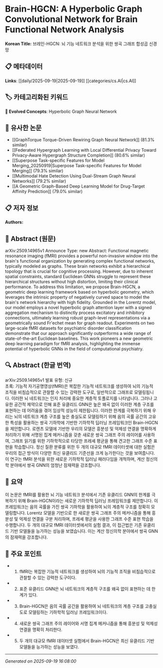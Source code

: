 
# Brain-HGCN: A Hyperbolic Graph Convolutional Network for Brain Functional Network Analysis

**Korean Title:** 브레인-HGCN: 뇌 기능 네트워크 분석을 위한 쌍곡 그래프 합성곱 신경망

## 📋 메타데이터

**Links**: [[daily/2025-09-19|2025-09-19]] [[categories/cs.AI|cs.AI]]

## 🏷️ 카테고리화된 키워드
**🚀 Evolved Concepts**: Hyperbolic Graph Neural Network

## 🔗 유사한 논문
- [[GraphTorque Torque-Driven Rewiring Graph Neural Network]] (81.3% similar)
- [[Federated Hypergraph Learning with Local Differential Privacy Toward Privacy-Aware Hypergraph Structure Completion]] (80.6% similar)
- [[Superpose Task-specific Features for Model Merging_20250919|Superpose Task-specific Features for Model Merging]] (79.3% similar)
- [[Multimodal Hate Detection Using Dual-Stream Graph Neural Networks]] (79.2% similar)
- [[A Geometric Graph-Based Deep Learning Model for Drug-Target Affinity Prediction]] (79.0% similar)

## 📋 저자 정보

**Authors:** 

## 📄 Abstract (원문)

arXiv:2509.14965v1 Announce Type: new 
Abstract: Functional magnetic resonance imaging (fMRI) provides a powerful non-invasive window into the brain's functional organization by generating complex functional networks, typically modeled as graphs. These brain networks exhibit a hierarchical topology that is crucial for cognitive processing. However, due to inherent spatial constraints, standard Euclidean GNNs struggle to represent these hierarchical structures without high distortion, limiting their clinical performance. To address this limitation, we propose Brain-HGCN, a geometric deep learning framework based on hyperbolic geometry, which leverages the intrinsic property of negatively curved space to model the brain's network hierarchy with high fidelity. Grounded in the Lorentz model, our model employs a novel hyperbolic graph attention layer with a signed aggregation mechanism to distinctly process excitatory and inhibitory connections, ultimately learning robust graph-level representations via a geometrically sound Fr\'echet mean for graph readout. Experiments on two large-scale fMRI datasets for psychiatric disorder classification demonstrate that our approach significantly outperforms a wide range of state-of-the-art Euclidean baselines. This work pioneers a new geometric deep learning paradigm for fMRI analysis, highlighting the immense potential of hyperbolic GNNs in the field of computational psychiatry.

## 🔍 Abstract (한글 번역)

arXiv:2509.14965v1 발표 유형: 신규  
초록: 기능적 자기공명영상(fMRI)은 복잡한 기능적 네트워크를 생성하여 뇌의 기능적 조직을 비침습적으로 관찰할 수 있는 강력한 도구로, 일반적으로 그래프로 모델링됩니다. 이러한 뇌 네트워크는 인지 처리에 중요한 계층적 토폴로지를 나타냅니다. 그러나 고유한 공간적 제약으로 인해 표준 유클리드 GNN은 높은 왜곡 없이 이러한 계층 구조를 표현하는 데 어려움을 겪어 임상적 성능이 제한됩니다. 이러한 한계를 극복하기 위해 우리는 뇌의 네트워크 계층 구조를 높은 충실도로 모델링하기 위해 음의 곡률 공간의 고유한 특성을 활용하는 쌍곡 기하학에 기반한 기하학적 딥러닝 프레임워크인 Brain-HGCN을 제안합니다. 로렌츠 모델에 기반한 우리의 모델은 흥분성 및 억제성 연결을 명확하게 처리하기 위해 서명된 집계 메커니즘을 갖춘 새로운 쌍곡 그래프 주의 레이어를 사용하여, 그래프 읽기를 위한 기하학적으로 타당한 프레셰 평균을 통해 견고한 그래프 수준 표현을 학습합니다. 정신 질환 분류를 위한 두 개의 대규모 fMRI 데이터셋에 대한 실험은 우리의 접근 방식이 다양한 최신 유클리드 기준선을 크게 능가한다는 것을 보여줍니다. 이 연구는 fMRI 분석을 위한 새로운 기하학적 딥러닝 패러다임을 개척하며, 계산 정신의학 분야에서 쌍곡 GNN의 엄청난 잠재력을 강조합니다.

## 📝 요약

이 논문은 fMRI를 활용한 뇌 기능 네트워크 분석에서 기존 유클리드 GNN의 한계를 극복하기 위해 Brain-HGCN이라는 새로운 기하학적 딥러닝 프레임워크를 제안합니다. 이 프레임워크는 음의 곡률을 가진 쌍곡 기하학을 활용하여 뇌의 계층적 구조를 정확히 모델링합니다. Lorentz 모델을 기반으로 한 새로운 쌍곡 그래프 주의 메커니즘을 통해 흥분성 및 억제성 연결을 구분 처리하며, 프레셰 평균을 사용한 그래프 수준 표현 학습을 수행합니다. 두 개의 대규모 fMRI 데이터셋에서의 실험 결과, 이 접근법은 기존 유클리드 기반 모델들을 능가하는 성능을 보였습니다. 이는 계산 정신의학 분야에서 쌍곡 GNN의 잠재력을 강조합니다.

## 🎯 주요 포인트

- 1. fMRI는 복잡한 기능적 네트워크를 생성하여 뇌의 기능적 조직을 비침습적으로 관찰할 수 있는 강력한 도구이다.

- 2. 표준 유클리드 GNN은 뇌 네트워크의 계층적 구조를 왜곡 없이 표현하는 데 한계가 있다.

- 3. Brain-HGCN은 음의 곡률 공간을 활용하여 뇌 네트워크의 계층 구조를 고충실도로 모델링하는 기하학적 딥러닝 프레임워크이다.

- 4. 새로운 쌍곡 그래프 주의 레이어와 서명 집계 메커니즘을 통해 흥분성 및 억제성 연결을 명확히 처리한다.

- 5. 두 개의 대규모 fMRI 데이터셋 실험에서 Brain-HGCN은 최신 유클리드 기반 모델들을 능가하는 성능을 보였다.

---

*Generated on 2025-09-19 16:08:00*